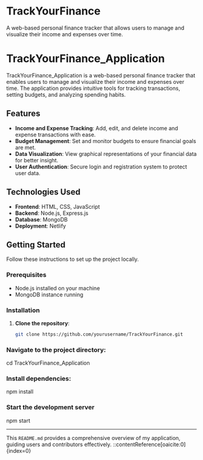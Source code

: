 # TrackYourFinance
A web-based personal finance tracker that allows users to manage and visualize their income and expenses over time.

# TrackYourFinance_Application

TrackYourFinance_Application is a web-based personal finance tracker that enables users to manage and visualize their income and expenses over time. The application provides intuitive tools for tracking transactions, setting budgets, and analyzing spending habits.

## Features

- **Income and Expense Tracking**: Add, edit, and delete income and expense transactions with ease.
- **Budget Management**: Set and monitor budgets to ensure financial goals are met.
- **Data Visualization**: View graphical representations of your financial data for better insight.
- **User Authentication**: Secure login and registration system to protect user data.

## Technologies Used

- **Frontend**: HTML, CSS, JavaScript
- **Backend**: Node.js, Express.js
- **Database**: MongoDB
- **Deployment**: Netlify

## Getting Started

Follow these instructions to set up the project locally.

### Prerequisites

- Node.js installed on your machine
- MongoDB instance running

### Installation

1. **Clone the repository**:

   ```bash
   git clone https://github.com/yourusername/TrackYourFinance.git


### Navigate to the project directory:

cd TrackYourFinance_Application

###   Install dependencies:

npm install


###   Start the development server
npm start



---

This `README.md` provides a comprehensive overview of my application, guiding users and contributors effectively.
::contentReference[oaicite:0]{index=0}
 




